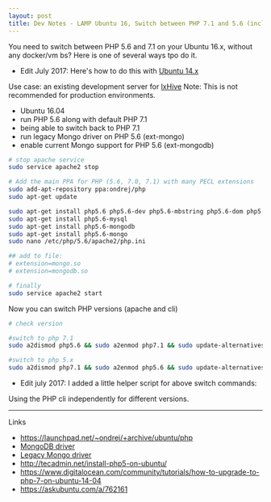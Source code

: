 ```yaml
---
layout: post
title: Dev Notes - LAMP Ubuntu 16, Switch between PHP 7.1 and 5.6 (incl. Mongo)
---
```


You need to switch between PHP 5.6 and 7.1 on your Ubuntu 16.x, without any docker/vm bs?
Here is one of several ways tpo do it.

* Edit July 2017: Here's how to do this with [Ubuntu 14.x](2016-12-09-php-7-on-ubuntu14.md)

Use case: an existing development server for [lxHive](https://github.com/Brightcookie/lxHive)
Note: This is not recommended for production environments.

 * Ubuntu 16.04
 * run PHP 5.6 along with default PHP 7.1
 * being able to switch back to PHP 7.1
 * run legacy Mongo driver on PHP 5.6 (ext-mongo)
 * enable current Mongo support for PHP 5.6 (ext-mongodb)

```bash
# stop apache service
sudo service apache2 stop

# Add the main PPA for PHP (5.6, 7.0, 7.1) with many PECL extensions
sudo add-apt-repository ppa:ondrej/php
sudo apt-get update

sudo apt-get install php5.6 php5.6-dev php5.6-mbstring php5.6-dom php5.6-cli php5.6-json php5.6-curl php5.6-gd php5.6-mcrypt
sudo apt-get install php5.6-mysql
sudo apt-get install php5.6-mongodb
sudo apt-get install php5.6-mongo
sudo nano /etc/php/5.6/apache2/php.ini

## add to file:
# extension=mongo.so
# extension=mongodb.so

# finally
sudo service apache2 start

```

Now you can switch PHP versions (apache and cli)


```bash
# check version

#switch to php 7.1
sudo a2dismod php5.6 && sudo a2enmod php7.1 && sudo update-alternatives --set php /usr/bin/php7.1 && sudo service apache2 restart

#switch to php 5.x
sudo a2dismod php7.1 && sudo a2enmod php5.6 && sudo update-alternatives --set php /usr/bin/php5.6 && sudo service apache2 restart
```

* Edit july 2017: I added a little helper script for above switch commands:

<script src="https://gist.github.com/RoboSparrow/7749e3b9b42da1a2c8ca4326046c7ebd.js"></script>

Using the PHP cli independently for different versions.

---

Links

* https://launchpad.net/~ondrej/+archive/ubuntu/php
* [MongoDB driver](http://php.net/manual/en/set.mongodb.php)
* [Legacy Mongo driver](http://php.net/manual/en/book.mongo.php)
* http://tecadmin.net/install-php5-on-ubuntu/
* https://www.digitalocean.com/community/tutorials/how-to-upgrade-to-php-7-on-ubuntu-14-04
* https://askubuntu.com/a/762161
